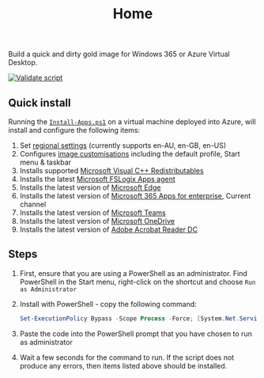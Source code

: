 ﻿---
title: Home
summary: Build a quick and dirty image for Windows 365
authors:
    - Aaron Parker
---
Build a quick and dirty gold image for Windows 365 or Azure Virtual Desktop.

[![Validate script](https://github.com/aaronparker/w365/actions/workflows/validate-script.yml/badge.svg)](https://github.com/aaronparker/w365/actions/workflows/validate-script.yml)

## Quick install

Running the [`Install-Apps.ps1`](Install-Apps.ps1) on a virtual machine deployed into Azure, will install and configure the following items:

1. Set [regional settings](https://github.com/aaronparker/packer/blob/main/build/common/03_RegionLanguage.ps1) (currently supports en-AU, en-GB, en-US)
2. Configures [image customisations](https://stealthpuppy.com/image-customise) including the default profile, Start menu & taskbar
3. Installs supported [Microsoft Visual C++ Redistributables](https://vcredist.com/)
4. Installs the latest [Microsoft FSLogix Apps agent](https://github.com/aaronparker/packer/blob/main/build/rds/08_MicrosoftFSLogixApps.ps1)
5. Installs the latest version of [Microsoft Edge](https://github.com/aaronparker/packer/blob/main/build/rds/09_MicrosoftEdge.ps1)
6. Installs the latest version of [Microsoft 365 Apps for enterprise](https://github.com/aaronparker/packer/blob/main/build/rds/10_Microsoft365Apps.ps1), Current channel
7. Installs the latest version of [Microsoft Teams](https://github.com/aaronparker/packer/blob/main/build/rds/11_MicrosoftTeams.ps1)
8. Installs the latest version of [Microsoft OneDrive](https://github.com/aaronparker/packer/blob/main/build/rds/12_MicrosoftOneDrive.ps1)
9. Installs the latest version of [Adobe Acrobat Reader DC](https://github.com/aaronparker/packer/blob/main/build/rds/39_AdobeAcrobatReaderDC.ps1)

## Steps

1. First, ensure that you are using a PowerShell as an administrator. Find PowerShell in the Start menu, right-click on the shortcut and choose `Run as Administrator`
2. Install with PowerShell - copy the following command:

    ```powershell
    Set-ExecutionPolicy Bypass -Scope Process -Force; [System.Net.ServicePointManager]::SecurityProtocol = [System.Net.ServicePointManager]::SecurityProtocol -bor 3072; iex ((New-Object System.Net.WebClient).DownloadString('https://raw.githubusercontent.com/aaronparker/w365/main/Install-Apps.ps1'))
    ```

3. Paste the code into the PowerShell prompt that you have chosen to run as administrator
4. Wait a few seconds for the command to run. If the script does not produce any errors, then items listed above should be installed.
